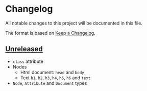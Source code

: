 # Changelog

All notable changes to this project will be documented in this file.

The format is based on [Keep a Changelog](https://keepachangelog.com/en/1.0.0/).


## [Unreleased]

* `class` attribute
* Nodes
  * Html document: `head` and `body`
  * Text `h1`, `h2`, `h3`, `h4`, `h5`, `h6` and `text`
* `Node`, `Attribute` and `Document` types

[Unreleased]: https://github.com/jcornaz/fun-html/compare/...HEAD
